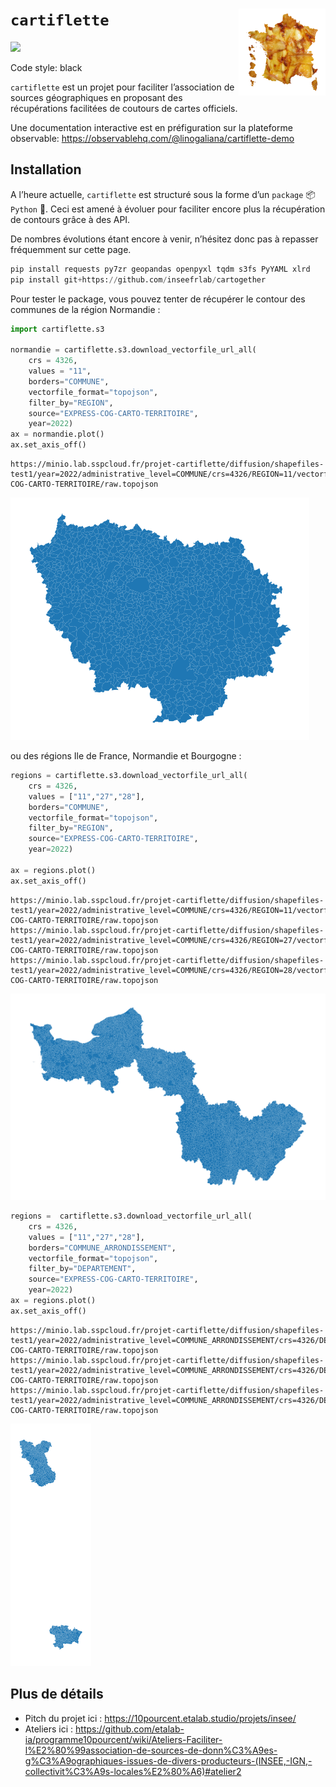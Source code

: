 # `cartiflette` <img src="cartiflette.png" align="right" height="139" />

<div>

[![](https://img.shields.io/badge/code%20style-black-000000.svg)](https://github.com/psf/black)

Code style: black

</div>

`cartiflette` est un projet pour faciliter l’association de sources
géographiques en proposant des récupérations facilitées de coutours de
cartes officiels.

Une documentation interactive est en préfiguration sur la plateforme
observable: https://observablehq.com/@linogaliana/cartiflette-demo

## Installation

A l’heure actuelle, `cartiflette` est structuré sous la forme d’un
`package` :package: `Python` :snake:. Ceci est amené à évoluer pour
faciliter encore plus la récupération de contours grâce à des API.

De nombres évolutions étant encore à venir, n’hésitez donc pas à repasser
fréquemment sur cette page.

``` python
pip install requests py7zr geopandas openpyxl tqdm s3fs PyYAML xlrd
pip install git+https://github.com/inseefrlab/cartogether
```

Pour tester le package, vous pouvez tenter de récupérer le contour des
communes de la région Normandie :

``` python
import cartiflette.s3

normandie = cartiflette.s3.download_vectorfile_url_all(
    crs = 4326,
    values = "11",
    borders="COMMUNE",
    vectorfile_format="topojson",
    filter_by="REGION",
    source="EXPRESS-COG-CARTO-TERRITOIRE",
    year=2022)
ax = normandie.plot()
ax.set_axis_off()
```

    https://minio.lab.sspcloud.fr/projet-cartiflette/diffusion/shapefiles-test1/year=2022/administrative_level=COMMUNE/crs=4326/REGION=11/vectorfile_format=topojson/provider=IGN/source=EXPRESS-COG-CARTO-TERRITOIRE/raw.topojson

![](README_files/figure-commonmark/cell-2-output-2.png)

ou des régions Ile de France, Normandie et Bourgogne :

``` python
regions = cartiflette.s3.download_vectorfile_url_all(
    crs = 4326,
    values = ["11","27","28"],
    borders="COMMUNE",
    vectorfile_format="topojson",
    filter_by="REGION",
    source="EXPRESS-COG-CARTO-TERRITOIRE",
    year=2022)

ax = regions.plot()
ax.set_axis_off()
```

    https://minio.lab.sspcloud.fr/projet-cartiflette/diffusion/shapefiles-test1/year=2022/administrative_level=COMMUNE/crs=4326/REGION=11/vectorfile_format=topojson/provider=IGN/source=EXPRESS-COG-CARTO-TERRITOIRE/raw.topojson
    https://minio.lab.sspcloud.fr/projet-cartiflette/diffusion/shapefiles-test1/year=2022/administrative_level=COMMUNE/crs=4326/REGION=27/vectorfile_format=topojson/provider=IGN/source=EXPRESS-COG-CARTO-TERRITOIRE/raw.topojson
    https://minio.lab.sspcloud.fr/projet-cartiflette/diffusion/shapefiles-test1/year=2022/administrative_level=COMMUNE/crs=4326/REGION=28/vectorfile_format=topojson/provider=IGN/source=EXPRESS-COG-CARTO-TERRITOIRE/raw.topojson

![](README_files/figure-commonmark/cell-3-output-2.png)

``` python
regions =  cartiflette.s3.download_vectorfile_url_all(
    crs = 4326,
    values = ["11","27","28"],
    borders="COMMUNE_ARRONDISSEMENT",
    vectorfile_format="topojson",
    filter_by="DEPARTEMENT",
    source="EXPRESS-COG-CARTO-TERRITOIRE",
    year=2022)
ax = regions.plot()
ax.set_axis_off()
```

    https://minio.lab.sspcloud.fr/projet-cartiflette/diffusion/shapefiles-test1/year=2022/administrative_level=COMMUNE_ARRONDISSEMENT/crs=4326/DEPARTEMENT=11/vectorfile_format=topojson/provider=IGN/source=EXPRESS-COG-CARTO-TERRITOIRE/raw.topojson
    https://minio.lab.sspcloud.fr/projet-cartiflette/diffusion/shapefiles-test1/year=2022/administrative_level=COMMUNE_ARRONDISSEMENT/crs=4326/DEPARTEMENT=27/vectorfile_format=topojson/provider=IGN/source=EXPRESS-COG-CARTO-TERRITOIRE/raw.topojson
    https://minio.lab.sspcloud.fr/projet-cartiflette/diffusion/shapefiles-test1/year=2022/administrative_level=COMMUNE_ARRONDISSEMENT/crs=4326/DEPARTEMENT=28/vectorfile_format=topojson/provider=IGN/source=EXPRESS-COG-CARTO-TERRITOIRE/raw.topojson

![](README_files/figure-commonmark/cell-4-output-2.png)

## Plus de détails

- Pitch du projet ici : https://10pourcent.etalab.studio/projets/insee/
- Ateliers ici :
  https://github.com/etalab-ia/programme10pourcent/wiki/Ateliers-Faciliter-l%E2%80%99association-de-sources-de-donn%C3%A9es-g%C3%A9ographiques-issues-de-divers-producteurs-(INSEE,-IGN,-collectivit%C3%A9s-locales%E2%80%A6)#atelier2
